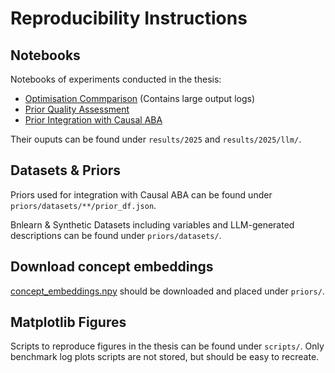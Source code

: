 # Reproducibility Instructions

## Notebooks

Notebooks of experiments conducted in the thesis:

- [Optimisation Commparison](../results/2025/notebooks/scalability.ipynb) (Contains large output logs)
- [Prior Quality Assessment](../results/2025/notebooks/prior_assessment.ipynb)
- [Prior Integration with Causal ABA](../results/2025/notebooks/prior_integration.ipynb)

Their ouputs can be found under `results/2025` and `results/2025/llm/`.

## Datasets & Priors

Priors used for integration with Causal ABA can be found under `priors/datasets/**/prior_df.json`.

Bnlearn & Synthetic Datasets including variables and LLM-generated descriptions can be found under `priors/datasets/`.

## Download concept embeddings

[concept_embeddings.npy](https://huggingface.co/Lazyhope/causenet-precision-embeddings/resolve/main/concept_embeddings.npy) should be downloaded and placed under `priors/`.

## Matplotlib Figures

Scripts to reproduce figures in the thesis can be found under `scripts/`. Only benchmark log plots scripts are not stored, but should be easy to recreate.
